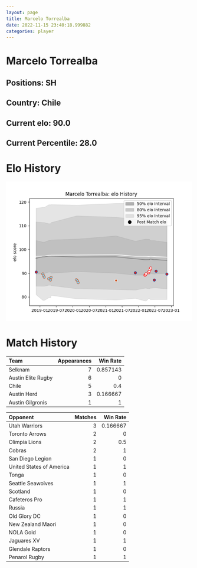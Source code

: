 ```yaml
---  
layout: page  
title: Marcelo Torrealba  
date: 2022-11-15 23:40:18.999882  
categories: player  
---
```

# Marcelo Torrealba

## Positions: SH

## Country: Chile

## Current elo: 90.0

## Current Percentile: 28.0

# Elo History


![elo history](history_MarceloTorrealba.png)
# Match History


| Team               |   Appearances |   Win Rate |
|:-------------------|--------------:|-----------:|
| Selknam            |             7 |   0.857143 |
| Austin Elite Rugby |             6 |   0        |
| Chile              |             5 |   0.4      |
| Austin Herd        |             3 |   0.166667 |
| Austin Gilgronis   |             1 |   1        |

| Opponent                 |   Matches |   Win Rate |
|:-------------------------|----------:|-----------:|
| Utah Warriors            |         3 |   0.166667 |
| Toronto Arrows           |         2 |   0        |
| Olimpia Lions            |         2 |   0.5      |
| Cobras                   |         2 |   1        |
| San Diego Legion         |         1 |   0        |
| United States of America |         1 |   1        |
| Tonga                    |         1 |   0        |
| Seattle Seawolves        |         1 |   1        |
| Scotland                 |         1 |   0        |
| Cafeteros Pro            |         1 |   1        |
| Russia                   |         1 |   1        |
| Old Glory DC             |         1 |   0        |
| New Zealand Maori        |         1 |   0        |
| NOLA Gold                |         1 |   0        |
| Jaguares XV              |         1 |   1        |
| Glendale Raptors         |         1 |   0        |
| Penarol Rugby            |         1 |   1        |